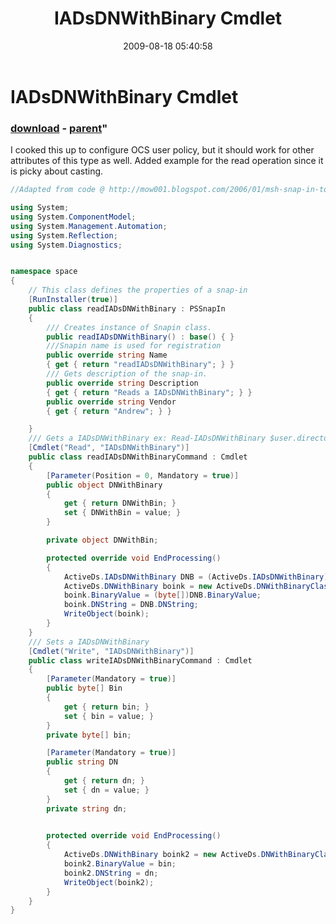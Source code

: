 ﻿---
pid:            1281
parent:         1168
children:       
poster:         Ecmaster76
title:          IADsDNWithBinary Cmdlet
date:           2009-08-18 05:40:58
format:         csharp
---

# IADsDNWithBinary Cmdlet

### [download](1281.cs) - [parent](1168.md)"

I cooked this up to configure OCS user policy, but it should work for other attributes of this type as well. Added example for the read operation since it is picky about casting.

```csharp
//Adapted from code @ http://mow001.blogspot.com/2006/01/msh-snap-in-to-translate.html Thanks!

using System;
using System.ComponentModel;
using System.Management.Automation;
using System.Reflection;
using System.Diagnostics;


namespace space
{
    // This class defines the properties of a snap-in 
    [RunInstaller(true)]
    public class readIADsDNWithBinary : PSSnapIn
    {
        /// Creates instance of Snapin class. 
        public readIADsDNWithBinary() : base() { }
        ///Snapin name is used for registration 
        public override string Name
        { get { return "readIADsDNWithBinary"; } }
        /// Gets description of the snap-in.  
        public override string Description
        { get { return "Reads a IADsDNWithBinary"; } }
        public override string Vendor
        { get { return "Andrew"; } } 

    }
    /// Gets a IADsDNWithBinary ex: Read-IADsDNWithBinary $user.directoryentry."msRTCSIP-UserPolicy"[0]
    [Cmdlet("Read", "IADsDNWithBinary")]
    public class readIADsDNWithBinaryCommand : Cmdlet
    {
        [Parameter(Position = 0, Mandatory = true)]
        public object DNWithBinary
        {
            get { return DNWithBin; }
            set { DNWithBin = value; }
        }

        private object DNWithBin;

        protected override void EndProcessing()
        {
            ActiveDs.IADsDNWithBinary DNB = (ActiveDs.IADsDNWithBinary)DNWithBin;
            ActiveDs.DNWithBinary boink = new ActiveDs.DNWithBinaryClass();
            boink.BinaryValue = (byte[])DNB.BinaryValue;
            boink.DNString = DNB.DNString;
            WriteObject(boink);
        }
    }
    /// Sets a IADsDNWithBinary
    [Cmdlet("Write", "IADsDNWithBinary")]
    public class writeIADsDNWithBinaryCommand : Cmdlet
    {
        [Parameter(Mandatory = true)]
        public byte[] Bin
        {
            get { return bin; }
            set { bin = value; }
        }
        private byte[] bin;

        [Parameter(Mandatory = true)]
        public string DN
        {
            get { return dn; }
            set { dn = value; }
        }
        private string dn;
          

        protected override void EndProcessing()
        {
            ActiveDs.DNWithBinary boink2 = new ActiveDs.DNWithBinaryClass();
            boink2.BinaryValue = bin;
            boink2.DNString = dn;
            WriteObject(boink2);
        }
    }    
}
```
